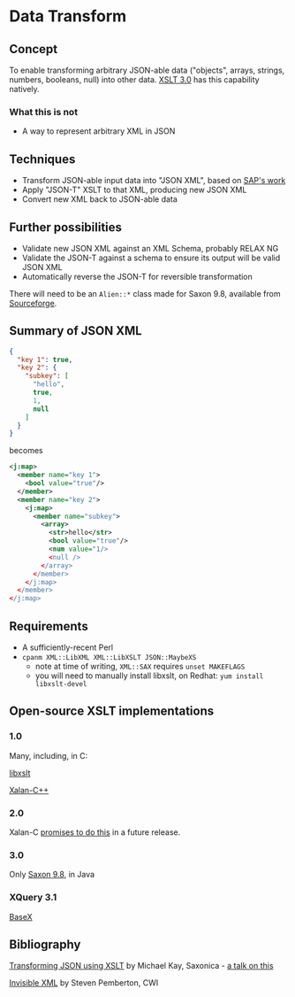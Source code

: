 # Data Transform

## Concept

To enable transforming arbitrary JSON-able data ("objects", arrays,
strings, numbers, booleans, null) into other data. [XSLT
3.0](https://www.xml.com/articles/2017/02/14/why-you-should-be-using-xslt-30/)
has this capability natively.

### What this is not

* A way to represent arbitrary XML in JSON

## Techniques

* Transform JSON-able input data into "JSON XML", based on [SAP's work](https://help.sap.com/doc/abapdocu_751_index_htm/7.51/en-US/abenabap_json_xml.htm)
* Apply "JSON-T" XSLT to that XML, producing new JSON XML
* Convert new XML back to JSON-able data

## Further possibilities

* Validate new JSON XML against an XML Schema, probably RELAX NG
* Validate the JSON-T against a schema to ensure its output will be valid JSON XML
* Automatically reverse the JSON-T for reversible transformation

There will need to be an `Alien::*`
class made for Saxon 9.8, available from
[Sourceforge](https://netcologne.dl.sourceforge.net/project/saxon/Saxon-HE/9.8/SaxonHE9-8-0-7J.zip).

## Summary of JSON XML

```json
{
  "key 1": true,
  "key 2": {
    "subkey": [
      "hello",
      true,
      1,
      null
    ]
  }
}
```

becomes

```xml
<j:map>
  <member name="key 1">
    <bool value="true"/>
  </member>
  <member name="key 2">
    <j:map>
      <member name="subkey">
        <array>
          <str>hello</str>
          <bool value="true"/>
          <num value="1/>
          <null />
        </array>
      </member>
    </j:map>
  </member>
</j:map>
```

## Requirements

* A sufficiently-recent Perl
* `cpanm XML::LibXML XML::LibXSLT JSON::MaybeXS`
  * note at time of writing, `XML::SAX` requires `unset MAKEFLAGS`
  * you will need to manually install libxslt, on Redhat: `yum install libxslt-devel`

## Open-source XSLT implementations

### 1.0

Many, including, in C:

[libxslt](http://xmlsoft.org/libxslt/)

[Xalan-C++](https://xalan.apache.org/xalan-c/)

### 2.0

Xalan-C [promises to do
this](https://xalan.apache.org/xalan-c/#xsltStandards) in a future
release.

### 3.0

Only [Saxon 9.8](https://www.saxonica.com/download/download_page.xml), in Java

### XQuery 3.1

[BaseX](http://basex.org/)

## Bibliography

[Transforming JSON using
XSLT](https://www.saxonica.com/papers/xmlprague-2016mhk.pdf)
by Michael Kay, Saxonica - [a talk on
this](https://www.youtube.com/watch?v=hGehtNUrg60)

[Invisible
XML](https://homepages.cwi.nl/~steven/Talks/2013/08-07-invisible-xml/invisible-xml-3.html)
by Steven Pemberton, CWI
